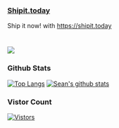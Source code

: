 ### [Shipit.today](https://shipit.today)
Ship it now! with https://shipit.today

# ![](https://i.shipit.today)


### Github Stats
[![Top Langs](https://github-readme-stats.vercel.app/api/top-langs/?username=seantomburke)](https://github.com/seantomburke)
[![Sean's github stats](https://github-readme-stats.vercel.app/api?username=seantomburke)](https://github.com/seantomburke/)


### Vistor Count
[![Vistors](https://profile-counter.glitch.me/seantomburke/count.svg)](https://profile-counter.glitch.me/seantomburke/count.svg)
<!--
**seantomburke/seantomburke** is a ✨ _special_ ✨ repository because its `README.md` (this file) appears on your GitHub profile.

Here are some ideas to get you started:

- 🔭 I’m currently working on ...
- 🌱 I’m currently learning ...
- 👯 I’m looking to collaborate on ...
- 🤔 I’m looking for help with ...
- 💬 Ask me about ...
- 📫 How to reach me: ...
- 😄 Pronouns: ...
- ⚡ Fun fact: ...
-->
